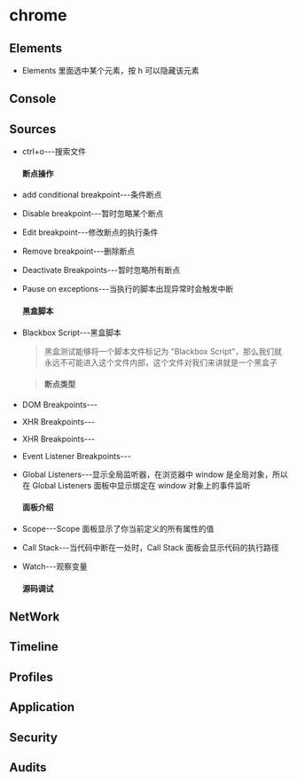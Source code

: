 # chrome

## Elements

- Elements 里面选中某个元素，按 h 可以隐藏该元素

## Console

## Sources

- ctrl+o---搜索文件

  #### 断点操作

- add conditional breakpoint---条件断点
- Disable breakpoint---暂时忽略某个断点
- Edit breakpoint---修改断点的执行条件
- Remove breakpoint---删除断点
- Deactivate Breakpoints---暂时忽略所有断点
- Pause on exceptions---当执行的脚本出现异常时会触发中断

  #### 黑盒脚本

- Blackbox Script---黑盒脚本

  > 黑盒测试能够将一个脚本文件标记为 "Blackbox Script"，那么我们就永远不可能进入这个文件内部，这个文件对我们来讲就是一个黑盒子

  > #### 断点类型

- DOM Breakpoints---
- XHR Breakpoints---
- XHR Breakpoints---
- Event Listener Breakpoints---
- Global Listeners---显示全局监听器，在浏览器中 window 是全局对象，所以在 Global Listeners 面板中显示绑定在 window 对象上的事件监听

  #### 面板介绍

- Scope---Scope 面板显示了你当前定义的所有属性的值
- Call Stack---当代码中断在一处时，Call Stack 面板会显示代码的执行路径
- Watch---观察变量

  #### 源码调试

## NetWork

## Timeline

## Profiles

## Application

## Security

## Audits

